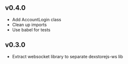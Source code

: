 ## v0.4.0
- Add AccountLogin class
- Clean up imports
- Use babel for tests
## v0.3.0
- Extract websocket library to separate dexstorejs-ws lib
